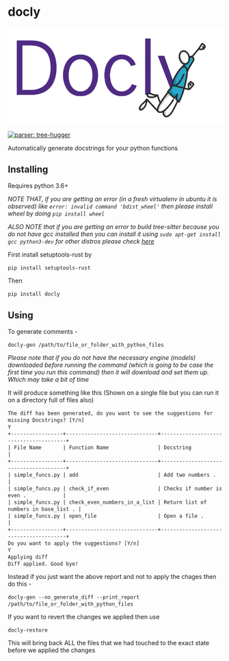# docly

![Docly - Automatic source code commenting](https://github.com/autosoft-dev/docly/blob/master/logo/docly.png)

[![parser: tree-hugger](https://img.shields.io/badge/parser-tree--hugger-lightgrey)](https://github.com/autosoft-dev/tree-hugger/)

Automatically generate docstrings for your python functions


## Installing

Requires python 3.6+

_NOTE THAT, if you are getting an error (in a fresh virtualenv in ubuntu it is observed) like `error: invalid command 'bdist_wheel'` then please install wheel by doing `pip install wheel`_

_ALSO NOTE that if you are getting an error to build tree-sitter because you do not have gcc installed then you can install it using `sudo apt-get install gcc python3-dev` for other distros please check [here](https://stackoverflow.com/questions/21530577/fatal-error-python-h-no-such-file-or-directory)_

First install setuptools-rust by 

```
pip install setuptools-rust
```

Then

```
pip install docly
```

## Using

To generate comments - 

```
docly-gen /path/to/file_or_folder_with_python_files
```
_Please note that if you do not have the necessary engine (models) downloaded before running the command (which is going to be case the first time you run this command) then it will download and set them up. Which may take a bit of time_


It will produce something like this (Shown on a single file but you can run it on a directory full of files also)

```
The diff has been generated, do you want to see the suggestions for missing Docstrings? [Y/n]
Y
+-----------------+------------------------------+---------------------------------------+
| File Name       | Function Name                | Docstring                             |
+-----------------+------------------------------+---------------------------------------+
| simple_funcs.py | add                          | Add two numbers .                     |
| simple_funcs.py | check_if_even                | Checks if number is even .            |
| simple_funcs.py | check_even_numbers_in_a_list | Return list of numbers in base_list . |
| simple_funcs.py | open_file                    | Open a file .                         |
+-----------------+------------------------------+---------------------------------------+
Do you want to apply the suggestions? [Y/n]
Y
Applying diff
Diff applied. Good bye!
```

Instead if you just want the above report and not to apply the chages then do this - 

```
docly-gen --no_generate_diff --print_report /path/to/file_or_folder_with_python_files
```

If you want to revert the changes we applied then use

```
docly-restore
```

This will bring back ALL the files that we had touched to the exact state before we applied the changes
